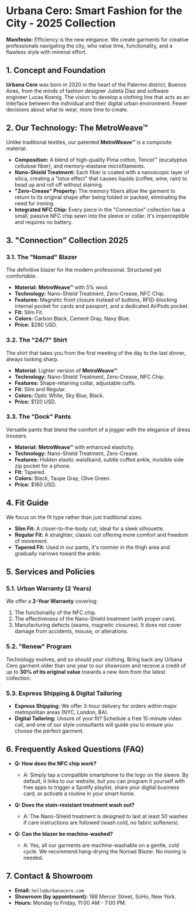 # Urbana Cero: Smart Fashion for the City - 2025 Collection

**Manifesto:** Efficiency is the new elegance. We create garments for creative professionals navigating the city, who value time, functionality, and a flawless style with minimal effort.

## 1. Concept and Foundation

**Urbana Cero** was born in 2020 in the heart of the Palermo district, Buenos Aires, from the minds of fashion designer Julieta Díaz and software engineer Lucas Koenig. The vision: to develop a clothing line that acts as an interface between the individual and their digital urban environment. Fewer decisions about what to wear, more time to create.

## 2. Our Technology: The MetroWeave™

Unlike traditional textiles, our patented **MetroWeave™** is a composite material.

- **Composition:** A blend of high-quality Pima cotton, Tencel™ (eucalyptus cellulose fiber), and memory-elastane microfilaments.
- **Nano-Shield Treatment:** Each fiber is coated with a nanoscopic layer of silica, creating a "lotus effect" that causes liquids (coffee, wine, rain) to bead up and roll off without staining.
- **"Zero-Crease" Property:** The memory fibers allow the garment to return to its original shape after being folded or packed, eliminating the need for ironing.
- **Integrated NFC Chip:** Every piece in the "Connection" collection has a small, passive NFC chip sewn into the sleeve or collar. It's imperceptible and requires no battery.

## 3. "Connection" Collection 2025

### 3.1. The "Nomad" Blazer

The definitive blazer for the modern professional. Structured yet comfortable.

- **Material:** **MetroWeave™** with 5% wool.
- **Technology:** Nano-Shield Treatment, Zero-Crease, NFC Chip.
- **Features:** Magnetic front closure instead of buttons, RFID-blocking internal pocket for cards and passport, and a dedicated AirPods pocket.
- **Fit:** Slim Fit.
- **Colors:** Carbon Black, Cement Gray, Navy Blue.
- **Price:** $280 USD.

### 3.2. The "24/7" Shirt

The shirt that takes you from the first meeting of the day to the last dinner, always looking sharp.

- **Material:** Lighter version of **MetroWeave™**.
- **Technology:** Nano-Shield Treatment, Zero-Crease, NFC Chip.
- **Features:** Shape-retaining collar, adjustable cuffs.
- **Fit:** Slim and Regular.
- **Colors:** Optic White, Sky Blue, Black.
- **Price:** $120 USD.

### 3.3. The "Dock" Pants

Versatile pants that blend the comfort of a jogger with the elegance of dress trousers.

- **Material:** **MetroWeave™** with enhanced elasticity.
- **Technology:** Nano-Shield Treatment, Zero-Crease.
- **Features:** Hidden elastic waistband, subtle cuffed ankle, invisible side zip pocket for a phone.
- **Fit:** Tapered.
- **Colors:** Black, Taupe Gray, Olive Green.
- **Price:** $160 USD.

## 4. Fit Guide

We focus on the fit type rather than just traditional sizes.

- **Slim Fit:** A closer-to-the-body cut, ideal for a sleek silhouette.
- **Regular Fit:** A straighter, classic cut offering more comfort and freedom of movement.
- **Tapered Fit:** Used in our pants, it's roomier in the thigh area and gradually narrows toward the ankle.

## 5. Services and Policies

### 5.1. Urban Warranty (2 Years)

We offer a **2-Year Warranty** covering:
1.  The functionality of the NFC chip.
2.  The effectiveness of the Nano-Shield treatment (with proper care).
3.  Manufacturing defects (seams, magnetic closures).
It does not cover damage from accidents, misuse, or alterations.

### 5.2. "Renew" Program

Technology evolves, and so should your clothing. Bring back any Urbana Cero garment older than one year to our showroom and receive a credit of up to **30% of its original value** towards a new item from the latest collection.

### 5.3. Express Shipping & Digital Tailoring

- **Express Shipping:** We offer 3-hour delivery for orders within major metropolitan areas (NYC, London, BA).
- **Digital Tailoring:** Unsure of your fit? Schedule a free 15-minute video call, and one of our style consultants will guide you to ensure you choose the perfect garment.

## 6. Frequently Asked Questions (FAQ)

- **Q: How does the NFC chip work?**
  - A: Simply tap a compatible smartphone to the logo on the sleeve. By default, it links to our website, but you can program it yourself with free apps to trigger a Spotify playlist, share your digital business card, or activate a routine in your smart home.

- **Q: Does the stain-resistant treatment wash out?**
  - A: The Nano-Shield treatment is designed to last at least 50 washes if care instructions are followed (wash cold, no fabric softeners).

- **Q: Can the blazer be machine-washed?**
  - A: Yes, all our garments are machine-washable on a gentle, cold cycle. We recommend hang-drying the Nomad Blazer. No ironing is needed.

## 7. Contact & Showroom

- **Email:** `hello@urbanacero.com`
- **Showroom (by appointment):** 188 Mercer Street, SoHo, New York.
- **Hours:** Monday to Friday, 11:00 AM - 7:00 PM.